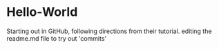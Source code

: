 # Hello-World
Starting out in GitHub, following directions from their tutorial.
editing the readme.md file to try out 'commits'
